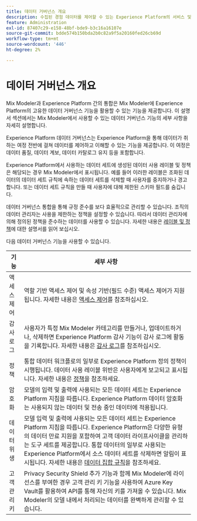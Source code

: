 ```yaml
---
title: 데이터 거버넌스 개요
description: 수집된 경험 데이터를 제어할 수 있는 Experience Platform의 서비스 및 도구를 사용하는 방법을 알아봅니다. 따라서 비즈니스 관행, 법적 의무 및 개발 프로세스를 준수합니다.
feature: Administration
exl-id: 87407c29-e158-48bf-bde9-b3c16a16107e
source-git-commit: bdde574b150bda2b0c82a9f5a20160fed26cb69d
workflow-type: tm+mt
source-wordcount: '446'
ht-degree: 2%

---
```


# 데이터 거버넌스 개요

Mix Modeler과 Experience Platform 간의 통합은 Mix Modeler에 Experience Platform의 고유한 데이터 거버넌스 기능을 활용할 수 있는 기능을 제공합니다. 이 설명서 섹션에서는 Mix Modeler에서 사용할 수 있는 데이터 거버넌스 기능의 세부 사항을 자세히 설명합니다.

Experience Platform 데이터 거버넌스는 Experience Platform을 통해 데이터가 취하는 여정 전반에 걸쳐 데이터를 제어하고 이해할 수 있는 기능을 제공합니다. 이 여정은 데이터 품질, 데이터 계보, 데이터 카탈로그 유지 등을 포함합니다.

Experience Platform에서 사용하는 데이터 세트에 생성된 데이터 사용 레이블 및 정책은 해당되는 경우 Mix Modeler에서 표시됩니다. 예를 들어 이러한 레이블은 조화된 데이터의 데이터 세트 규칙에 속하는 데이터 세트를 삭제할 때 사용자를 중지하거나 경고합니다. 또는 데이터 세트 규칙을 만들 때 사용자에 대해 제한된 스키마 필드를 숨깁니다.

데이터 거버넌스 통합을 통해 규정 준수를 보다 효율적으로 관리할 수 있습니다. 조직의 데이터 관리자는 사용을 제한하는 정책을 설정할 수 있습니다. 따라서 데이터 관리자에 의해 정의된 정책을 준수하는 데이터를 사용할 수 있습니다. 자세한 내용은 [레이블 및 정책](https://experienceleague.adobe.com/ko/docs/analytics-platform/using/cja-dataviews/data-governance)에 대한 설명서를 읽어 보십시오.

다음 데이터 거버넌스 기능을 사용할 수 있습니다.

| 기능 | 세부 사항 |
|---|---|
| 액세스 제어 | 역할 기반 액세스 제어 및 속성 기반(필드 수준) 액세스 제어가 지원됩니다. 자세한 내용은 [액세스 제어](access-controls.md)를 참조하십시오. |
| 감사 로그 | 사용자가 특정 Mix Modeler 카테고리를 만들거나, 업데이트하거나, 삭제하면 Experience Platform 감사 기능이 감사 로그에 활동을 기록합니다. 자세한 내용은 [감사 로그](audit-logs.md)를 참조하십시오. |
| 정책 | 통합 데이터 워크플로의 일부로 Experience Platform 정의 정책이 시행됩니다. 데이터 사용 레이블 위반은 사용자에게 보고되고 표시됩니다. 자세한 내용은 [정책](policies.md)을 참조하세요. |
| 암호화 | 모델의 입력 및 출력에 사용되는 모든 데이터 세트는 Experience Platform 지침을 따릅니다. Experience Platform 데이터 암호화는 사용되지 않는 데이터 및 전송 중인 데이터에 적용됩니다. |
| 데이터 위생 | 모델 입력 및 출력에 사용되는 모든 데이터 세트는 Experience Platform 지침을 따릅니다. Experience Platform은 다양한 유형의 데이터 만료 지원을 포함하여 고객 데이터 라이프사이클을 관리하는 도구 세트를 제공합니다. 통합 데이터의 일부로 사용되는 Experience Platform에서 소스 데이터 세트를 삭제하면 알림이 표시됩니다. 자세한 내용은 [데이터 집합 규칙](/help/harmonize-data/dataset-rules.md)을 참조하세요. |
| 고객 관리 키 | Privacy Security Shield 추가 기능과 함께 Mix Modeler에 라이선스를 부여한 경우 고객 관리 키 기능을 사용하여 Azure Key Vault를 활용하여 API를 통해 자신의 키를 가져올 수 있습니다. Mix Modeler의 모델 내에서 처리되는 데이터를 완벽하게 관리할 수 있습니다. |

